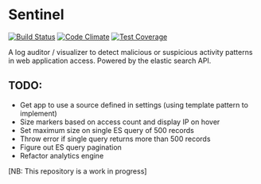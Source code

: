 Sentinel
========
[![Build Status](https://travis-ci.org/foxjerem/sentinel.svg?branch=master)](https://travis-ci.org/foxjerem/sentinel)
[![Code Climate](https://codeclimate.com/github/foxjerem/sentinel/badges/gpa.svg)](https://codeclimate.com/github/foxjerem/sentinel)
[![Test Coverage](https://codeclimate.com/github/foxjerem/sentinel/badges/coverage.svg)](https://codeclimate.com/github/foxjerem/sentinel)

A log auditor / visualizer to detect malicious or suspicious activity patterns in web application access. Powered by the elastic search API.

## TODO:
* Get app to use a source defined in settings (using template pattern to implement)
* Size markers based on access count and display IP on hover
* Set maximum size on single ES query of 500 records
* Throw error if single query returns more than 500 records
* Figure out ES query pagination
* Refactor analytics engine


[NB: This repository is a work in progress]